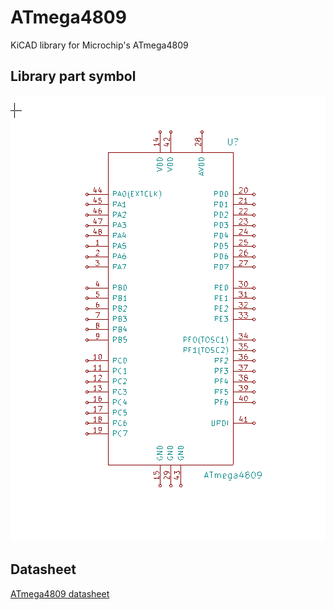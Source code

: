 # ATmega4809
KiCAD library for Microchip's ATmega4809

## Library part symbol
![ATmega4809 part image](https://github.com/mkudlacek/ATmega4809/blob/master/atmega4809.png)

## Datasheet
[ATmega4809 datasheet](https://github.com/mkudlacek/ATmega4809/blob/master/microchip_atmega4809.pdf)
